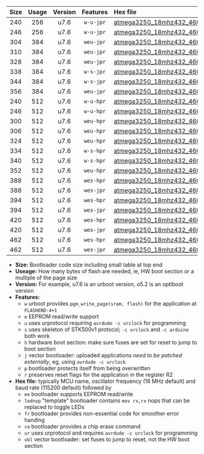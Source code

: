 |Size|Usage|Version|Features|Hex file|
|:-:|:-:|:-:|:-:|:--|
|240|256|u7.6|`w-u-jpr`|[atmega3250_18mhz432_460800bps_ur_vbl.hex](https://raw.githubusercontent.com/stefanrueger/urboot/main//atmega3250_18mhz432_460800bps_ur_vbl.hex)|
|246|256|u7.6|`w-u-jpr`|[atmega3250_18mhz432_460800bps_lednop_ur_vbl.hex](https://raw.githubusercontent.com/stefanrueger/urboot/main//atmega3250_18mhz432_460800bps_lednop_ur_vbl.hex)|
|304|384|u7.6|`weu-jpr`|[atmega3250_18mhz432_460800bps_ee_ur_vbl.hex](https://raw.githubusercontent.com/stefanrueger/urboot/main//atmega3250_18mhz432_460800bps_ee_ur_vbl.hex)|
|310|384|u7.6|`weu-jpr`|[atmega3250_18mhz432_460800bps_ee_lednop_ur_vbl.hex](https://raw.githubusercontent.com/stefanrueger/urboot/main//atmega3250_18mhz432_460800bps_ee_lednop_ur_vbl.hex)|
|328|384|u7.6|`weu-jpr`|[atmega3250_18mhz432_460800bps_ee_lednop_fr_ur_vbl.hex](https://raw.githubusercontent.com/stefanrueger/urboot/main//atmega3250_18mhz432_460800bps_ee_lednop_fr_ur_vbl.hex)|
|338|384|u7.6|`w-s-jpr`|[atmega3250_18mhz432_460800bps_vbl.hex](https://raw.githubusercontent.com/stefanrueger/urboot/main//atmega3250_18mhz432_460800bps_vbl.hex)|
|344|384|u7.6|`w-s-jpr`|[atmega3250_18mhz432_460800bps_lednop_vbl.hex](https://raw.githubusercontent.com/stefanrueger/urboot/main//atmega3250_18mhz432_460800bps_lednop_vbl.hex)|
|356|384|u7.6|`weu-jpr`|[atmega3250_18mhz432_460800bps_ee_lednop_fr_ce_ur_vbl.hex](https://raw.githubusercontent.com/stefanrueger/urboot/main//atmega3250_18mhz432_460800bps_ee_lednop_fr_ce_ur_vbl.hex)|
|240|512|u7.6|`w-u-hpr`|[atmega3250_18mhz432_460800bps_ur.hex](https://raw.githubusercontent.com/stefanrueger/urboot/main//atmega3250_18mhz432_460800bps_ur.hex)|
|246|512|u7.6|`w-u-hpr`|[atmega3250_18mhz432_460800bps_lednop_ur.hex](https://raw.githubusercontent.com/stefanrueger/urboot/main//atmega3250_18mhz432_460800bps_lednop_ur.hex)|
|300|512|u7.6|`weu-hpr`|[atmega3250_18mhz432_460800bps_ee_ur.hex](https://raw.githubusercontent.com/stefanrueger/urboot/main//atmega3250_18mhz432_460800bps_ee_ur.hex)|
|306|512|u7.6|`weu-hpr`|[atmega3250_18mhz432_460800bps_ee_lednop_ur.hex](https://raw.githubusercontent.com/stefanrueger/urboot/main//atmega3250_18mhz432_460800bps_ee_lednop_ur.hex)|
|324|512|u7.6|`weu-hpr`|[atmega3250_18mhz432_460800bps_ee_lednop_fr_ur.hex](https://raw.githubusercontent.com/stefanrueger/urboot/main//atmega3250_18mhz432_460800bps_ee_lednop_fr_ur.hex)|
|334|512|u7.6|`w-s-hpr`|[atmega3250_18mhz432_460800bps.hex](https://raw.githubusercontent.com/stefanrueger/urboot/main//atmega3250_18mhz432_460800bps.hex)|
|340|512|u7.6|`w-s-hpr`|[atmega3250_18mhz432_460800bps_lednop.hex](https://raw.githubusercontent.com/stefanrueger/urboot/main//atmega3250_18mhz432_460800bps_lednop.hex)|
|352|512|u7.6|`weu-hpr`|[atmega3250_18mhz432_460800bps_ee_lednop_fr_ce_ur.hex](https://raw.githubusercontent.com/stefanrueger/urboot/main//atmega3250_18mhz432_460800bps_ee_lednop_fr_ce_ur.hex)|
|388|512|u7.6|`wes-hpr`|[atmega3250_18mhz432_460800bps_ee.hex](https://raw.githubusercontent.com/stefanrueger/urboot/main//atmega3250_18mhz432_460800bps_ee.hex)|
|388|512|u7.6|`wes-jpr`|[atmega3250_18mhz432_460800bps_ee_vbl.hex](https://raw.githubusercontent.com/stefanrueger/urboot/main//atmega3250_18mhz432_460800bps_ee_vbl.hex)|
|394|512|u7.6|`wes-hpr`|[atmega3250_18mhz432_460800bps_ee_lednop.hex](https://raw.githubusercontent.com/stefanrueger/urboot/main//atmega3250_18mhz432_460800bps_ee_lednop.hex)|
|394|512|u7.6|`wes-jpr`|[atmega3250_18mhz432_460800bps_ee_lednop_vbl.hex](https://raw.githubusercontent.com/stefanrueger/urboot/main//atmega3250_18mhz432_460800bps_ee_lednop_vbl.hex)|
|420|512|u7.6|`wes-hpr`|[atmega3250_18mhz432_460800bps_ee_lednop_fr.hex](https://raw.githubusercontent.com/stefanrueger/urboot/main//atmega3250_18mhz432_460800bps_ee_lednop_fr.hex)|
|420|512|u7.6|`wes-jpr`|[atmega3250_18mhz432_460800bps_ee_lednop_fr_vbl.hex](https://raw.githubusercontent.com/stefanrueger/urboot/main//atmega3250_18mhz432_460800bps_ee_lednop_fr_vbl.hex)|
|462|512|u7.6|`wes-hpr`|[atmega3250_18mhz432_460800bps_ee_lednop_fr_ce.hex](https://raw.githubusercontent.com/stefanrueger/urboot/main//atmega3250_18mhz432_460800bps_ee_lednop_fr_ce.hex)|
|462|512|u7.6|`wes-jpr`|[atmega3250_18mhz432_460800bps_ee_lednop_fr_ce_vbl.hex](https://raw.githubusercontent.com/stefanrueger/urboot/main//atmega3250_18mhz432_460800bps_ee_lednop_fr_ce_vbl.hex)|

- **Size:** Bootloader code size including small table at top end
- **Useage:** How many bytes of flash are needed, ie, HW boot section or a multiple of the page size
- **Version:** For example, u7.6 is an urboot version, o5.2 is an optiboot version
- **Features:**
  + `w` urboot provides `pgm_write_page(sram, flash)` for the application at `FLASHEND-4+1`
  + `e` EEPROM read/write support
  + `u` uses urprotocol requiring `avrdude -c urclock` for programming
  + `s` uses skeleton of STK500v1 protocol; `-c urclock` and `-c arduino` both work
  + `h` hardware boot section: make sure fuses are set for reset to jump to boot section
  + `j` vector bootloader: uploaded applications *need to be patched externally*, eg, using `avrdude -c urclock`
  + `p` bootloader protects itself from being overwritten
  + `r` preserves reset flags for the application in the register R2
- **Hex file:** typically MCU name, oscillator frequency (16 MHz default) and baud rate (115200 default) followed by
  + `ee` bootloader supports EEPROM read/write
  + `lednop` "template" bootloader contains `mov rx,rx` nops that can be replaced to toggle LEDs
  + `fr` bootloader provides non-essential code for smoother error handing
  + `ce` bootloader provides a chip erase command
  + `ur` uses urprotocol and requires `avrdude -c urclock` for programming
  + `vbl` vector bootloader: set fuses to jump to reset, not the HW boot section
